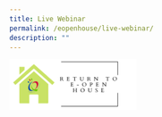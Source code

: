 ```yaml
---
title: Live Webinar
permalink: /eopenhouse/live-webinar/
description: ""
---
```

<p><a href="https://staging.d3haevm43m8pfu.amplifyapp.com/eopenhouse/overview/">
<img style="width:45%" src="/images/openhouse%20return.png">
</a></p>